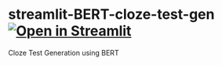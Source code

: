 # streamlit-BERT-cloze-test-gen [![Open in Streamlit](https://static.streamlit.io/badges/streamlit_badge_black_white.svg)](https://share.streamlit.io/pleomax0730/streamlit-bert-cloze-test-gen/main/cloze-test-app.py)
Cloze Test Generation using BERT
